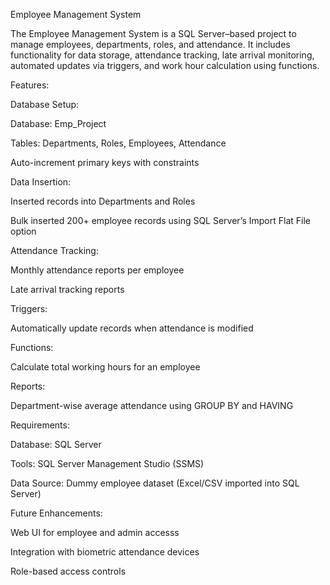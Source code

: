 Employee Management System

The Employee Management System is a SQL Server–based project to manage employees, departments, roles, and attendance. It includes functionality for data storage, attendance tracking, late arrival monitoring, automated updates via triggers, and work hour calculation using functions.

Features:

Database Setup:

Database: Emp_Project

Tables: Departments, Roles, Employees, Attendance

Auto-increment primary keys with constraints


Data Insertion:

Inserted records into Departments and Roles

Bulk inserted 200+ employee records using SQL Server’s Import Flat File option


Attendance Tracking:

Monthly attendance reports per employee

Late arrival tracking reports


Triggers:

Automatically update records when attendance is modified


Functions:

Calculate total working hours for an employee


Reports:

Department-wise average attendance using GROUP BY and HAVING




Requirements:

Database: SQL Server

Tools: SQL Server Management Studio (SSMS)

Data Source: Dummy employee dataset (Excel/CSV imported into SQL Server)


Future Enhancements:

Web UI for employee and admin accesss

Integration with biometric attendance devices

Role-based access controls

